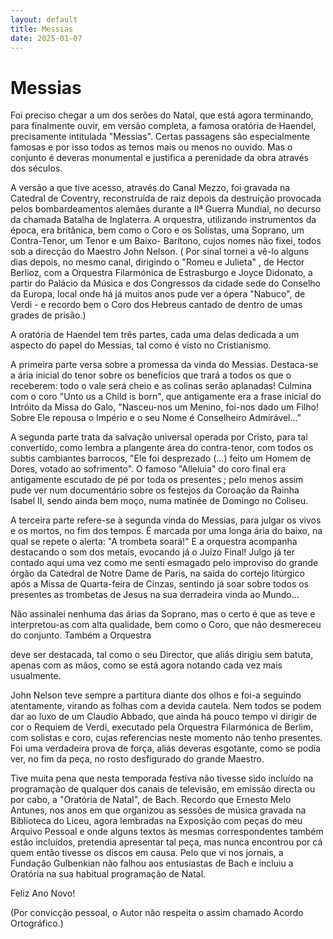 ```yaml
---
layout: default
title: Messias
date: 2025-01-07
---
```

# Messias

Foi preciso chegar a um dos serões do Natal, que está agora terminando, para finalmente ouvir, em versão completa, a famosa oratória de Haendel, precisamente intitulada "Messias". Certas passagens são especialmente famosas e por isso todos as temos mais ou menos no ouvido. Mas o conjunto é deveras monumental e justifica a perenidade da obra através dos séculos.


A versão a que tive acesso, através do Canal Mezzo, foi gravada na Catedral de Coventry, reconstruída de raiz depois da destruição provocada pelos bombardeamentos alemães durante a IIª Guerra Mundial, no decurso da chamada Batalha de Inglaterra. A orquestra, utilizando instrumentos da época, era britânica, bem como o Coro e os Solistas, uma Soprano, um Contra-Tenor, um Tenor e um Baixo- Barítono, cujos nomes não fixei, todos sob a direcção do Maestro John Nelson. ( Por sinal tornei a vê-lo alguns dias depois, no mesmo canal, dirigindo o "Romeu e Julieta" , de Hector Berlioz, com a Orquestra Filarmónica de Estrasburgo e Joyce Didonato, a partir do Palácio da Música e dos Congressos da cidade sede do Conselho da Europa, local onde há já muitos anos pude ver a ópera "Nabuco", de Verdi - e recordo bem o Coro dos Hebreus cantado de dentro de umas grades de prisão.)


A oratória de Haendel tem três partes, cada uma delas dedicada a um aspecto do papel do Messias, tal como é visto no Cristianismo.


A primeira parte versa sobre a promessa da vinda do Messias. Destaca-se a ária inicial do tenor sobre os benefícios que trará a todos os que o receberem: todo o vale será cheio e as colinas serão aplanadas! Culmina com o coro "Unto us a Child is born", que antigamente era a frase inicial do Intróito da Missa do Galo, "Nasceu-nos um Menino, foi-nos dado um Filho! Sobre Ele repousa o Império e o seu Nome é Conselheiro Admirável..."


A segunda parte trata da salvação universal operada por Cristo, para tal convertido, como lembra a plangente área do contra-tenor, com todos os subtis cambiantes barrocos, "Ele foi desprezado (...) feito um Homem de Dores, votado ao sofrimento". O famoso "Alleluia" do coro final era antigamente escutado de pé por toda os presentes ; pelo menos assim pude ver num documentário sobre os festejos da Coroação da Rainha Isabel II, sendo ainda bem moço, numa matinée de Domingo no Coliseu.


A terceira parte refere-se à segunda vinda do Messias, para julgar os vivos e os mortos, no fim dos tempos. É marcada por uma longa ária do baixo, na qual se repete o alerta: "A trombeta soará!" E a orquestra acompanha destacando o som dos metais, evocando já o Juízo Final! Julgo já ter contado aqui uma vez como me senti esmagado pelo improviso do grande órgão da Catedral de Notre Dame de Paris, na saída do cortejo litúrgico após a Missa de Quarta-feira de Cinzas, sentindo já soar sobre todos os presentes as trombetas de Jesus na sua derradeira vinda ao Mundo...


Não assinalei nenhuma das árias da Soprano, mas o certo é que as teve e interpretou-as com alta qualidade, bem como o Coro, que não desmereceu do conjunto. Também a Orquestra


deve ser destacada, tal como o seu Director, que aliás dirigiu sem batuta, apenas com as mãos, como se está agora notando cada vez mais usualmente.


John Nelson teve sempre a partitura diante dos olhos e foi-a seguindo atentamente, virando as folhas com a devida cautela. Nem todos se podem dar ao luxo de um Claudio Abbado, que ainda há pouco tempo vi dirigir de cor o Requiem de Verdi, executado pela Orquestra Filarmónica de Berlim, com solistas e coro, cujas referencias neste momento não tenho presentes. Foi uma verdadeira prova de força, aliás deveras esgotante, como se podia ver, no fim da peça, no rosto desfigurado do grande Maestro.


Tive muita pena que nesta temporada festiva não tivesse sido incluído na programação de qualquer dos canais de televisão, em emissão directa ou por cabo, a "Oratória de Natal", de Bach. Recordo que Ernesto Melo Antunes, nos anos em que organizou as sessões de música gravada na Biblioteca do Liceu, agora lembradas na Exposição com peças do meu Arquivo Pessoal e onde alguns textos às mesmas correspondentes também estão incluídos, pretendia apresentar tal peça, mas nunca encontrou por cá quem então tivesse os discos em causa. Pelo que vi nos jornais, a Fundação Gulbenkian não falhou aos entusiastas de Bach e incluiu a Oratória na sua habitual programação de Natal.


Feliz Ano Novo! 


(Por convicção pessoal, o Autor não respeita o assim chamado Acordo Ortográfico.)